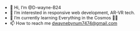 - 👋 Hi, I’m @D-wayne-B24
- 👀 I’m interested in responsive web development, AR-VR tech. 
- 🌱 I’m currently learning Everything in the Cosmos 🐱‍🚀
- 📫 How to reach me dwaynebynum7474@gmail.com


